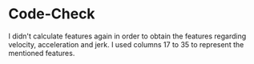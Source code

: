 # Code-Check
I didn't calculate features again in order to obtain the features regarding velocity, acceleration and jerk.
I used columns 17 to 35 to represent the mentioned features.
